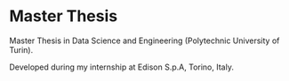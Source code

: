 # Master Thesis

Master Thesis in Data Science and Engineering (Polytechnic University of Turin).

Developed during my internship at Edison S.p.A, Torino, Italy.
